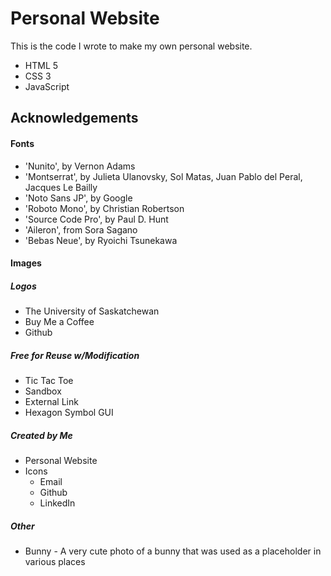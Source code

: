 # Personal Website

This is the code I wrote to make my own personal website.
* HTML 5
* CSS 3
* JavaScript

## Acknowledgements

#### Fonts

* 'Nunito', by Vernon Adams
* 'Montserrat', by Julieta Ulanovsky, Sol Matas, Juan Pablo del Peral, Jacques Le Bailly
* 'Noto Sans JP', by Google
* 'Roboto Mono', by Christian Robertson
* 'Source Code Pro', by Paul D. Hunt
* 'Aileron', from Sora Sagano
* 'Bebas Neue', by Ryoichi Tsunekawa

#### Images

##### Logos
* The University of Saskatchewan
* Buy Me a Coffee
* Github

##### Free for Reuse w/Modification
* Tic Tac Toe
* Sandbox
* External Link
* Hexagon Symbol GUI

##### Created by Me
* Personal Website
* Icons
    * Email
    * Github
    * LinkedIn

##### Other
* Bunny - A very cute photo of a bunny that was used as a placeholder in various places